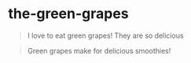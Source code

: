 # the-green-grapes

> I love to eat green grapes! They are so delicious

> Green grapes make for delicious smoothies!